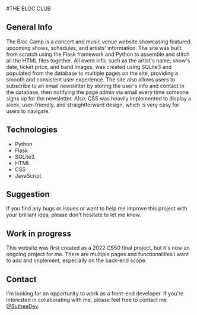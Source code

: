 #THE BLOC CLUB

## General Info

The Bloc Camp is a concert and music venue website showcasing featured upcoming shows, schedules, and artists' information. The site was built from scratch using the Flask framework and Python to assemble and stitch all the HTML files together. All event info, such as the artist's name, show's date, ticket price, and band images, was created using SQLite3 and populated from the database to multiple pages on the site, providing a smooth and consistent user experience. The site also allows users to subscribe to an email newsletter by storing the user's info and contact in the database, then notifying the page admin via email every time someone signs up for the newsletter. Also, CSS was heavily implemented to display a sleek, user-friendly, and straightforward design, which is very easy for users to navigate.

## Technologies

- Python
- Flask
- SQLite3
- HTML
- CSS
- JavaScript

## Suggestion

If you find any bugs or issues or want to help me improve this project with your brilliant idea, please don't hesitate to let me know.

## Work in progress

This website was first created as a 2022 CS50 final project, but it's now an ongoing project for me. There are multiple pages and functionalities I want to add and implement, especially on the back-end scope.

## Contact

I'm looking for an opportunity to work as a front-end developer. If you're interested in collaborating with me, please feel free to contact me [@SutheeDev](https://github.com/SutheeDev).
